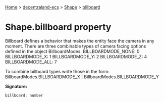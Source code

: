 [Home](./index) &gt; [decentraland-ecs](./decentraland-ecs.md) &gt; [Shape](./decentraland-ecs.shape.md) &gt; [billboard](./decentraland-ecs.shape.billboard.md)

# Shape.billboard property

Billboard defines a behavior that makes the entity face the camera in any moment. There are three combinable types of camera facing options defined in the object BillboardModes. BILLBOARDMODE\_NONE: 0 BILLBOARDMODE\_X: 1 BILLBOARDMODE\_Y: 2 BILLBOARDMODE\_Z: 4 BILLBOARDMODE\_ALL: 7

To combine billboard types write those in the form: BillboardModes.BILLBOARDMODE\_X \| BillboardModes.BILLBOARDMODE\_Y

**Signature:**
```javascript
billboard: number
```
